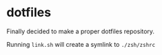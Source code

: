 # dotfiles

Finally decided to make a proper dotfiles repository.

Running ``link.sh`` will create a symlink to ``./zsh/zshrc``
